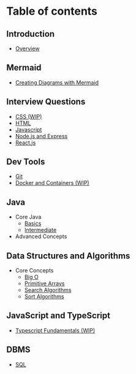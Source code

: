 # Table of contents

## Introduction

- [Overview](README.md)

## Mermaid

- [Creating Diagrams with Mermaid](mermaid/Readme.md)

## Interview Questions

- [CSS (WIP)](interview-questions/css.md)
- [HTML](interview-questions/html.md)
- [Javascript](interview-questions/js.md)
- [Node.js and Express](interview-questions/node.md)
- [React.js](interview-questions/react.md)

## Dev Tools

- [Git](dev-tools/git.md)
- [Docker and Containers (WIP)](dev-tools/docker.md)

## Java

- Core Java
  - [Basics](java/core/0.Basics.md)
  * [Intermediate](java/core/1.Intermediate.md)
- Advanced Concepts

## Data Structures and Algorithms

- Core Concepts
  - [Big O](dsa/concepts/big-o.md)
  - [Primitive Arrays](dsa/concepts/primitive-arrays.md)
  - [Search Algorithms](dsa/concepts/searching-algos.md)
  * [Sort Algorithms](dsa/concepts/sorting-algos.md)

## JavaScript and TypeScript

- [Typescript Fundamentals (WIP)](js-ts/ts.md)

## DBMS

- [SQL](dbms/sql.md)
